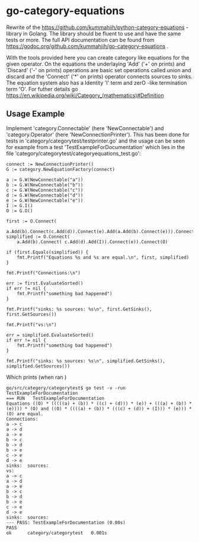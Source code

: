 # go-category-equations

Rewrite of the https://github.com/kummahiih/python-category-equations -library in Golang. 
The library should be fluent to use and have the same tests or more. 
The full API documentation can be found from https://godoc.org/github.com/kummahiih/go-category-equations .

With the tools provided here you can create category like equations for the given operator. On the equations the underlaying 'Add' ('+' on prints) and 'Discard' ('-' on prints) operations are basic set operations called union and discard and the 'Connect' ('*' on prints) operator connects sources to sinks. The equation system also has a Identity 'I' term and zerO -like termination term 'O'. For futher details go https://en.wikipedia.org/wiki/Category_(mathematics)#Definition

## Usage Example

Implement 'category.Connectable' (here 'NewConnectable') and 'category.Operator' (here 'NewConnectionPrinter'). 
This has been done for tests in 'category/categorytest/testprinter.go' 
and the usage can be seen for example from a test 'TestExampleForDocumentation' which lies in the file 'category/categorytest/categoryequations_test.go':

	connect := NewConnectionPrinter()
	G := category.NewEquationFactory(connect)

	a := G.W(NewConnectable("a"))
	b := G.W(NewConnectable("b"))
	c := G.W(NewConnectable("c"))
	d := G.W(NewConnectable("d"))
	e := G.W(NewConnectable("e"))
	I := G.I()
	O := G.O()

	first := O.Connect(
		a.Add(b).Connect(c.Add(d)).Connect(e).Add(a.Add(b).Connect(e))).Connect(O)
	simplified := O.Connect(
		a.Add(b).Connect( c.Add(d).Add(I)).Connect(e)).Connect(O)

	if (first.Equals(simplified)) {
		fmt.Printf("Equations %s and %s are equal.\n", first, simplified)
	}

	fmt.Printf("Connections:\n")
	
	err := first.EvaluateSorted()
	if err != nil {
		fmt.Printf("something bad happened")
	}

	fmt.Printf("sinks: %s sources: %s\n", first.GetSinks(), first.GetSources())

	fmt.Printf("vs:\n")
	
	err = simplified.EvaluateSorted()
	if err != nil {
		fmt.Printf("something bad happened")
	}

	fmt.Printf("sinks: %s sources: %s\n", simplified.GetSinks(), simplified.GetSources())

Which prints (when ran )

    go/src/category/categorytest$ go test -v -run TestExampleForDocumentation
    === RUN   TestExampleForDocumentation
    Equations ((O) * (((((a) + (b)) * ((c) + (d))) * (e)) + (((a) + (b)) * (e)))) * (O) and ((O) * ((((a) + (b)) * (((c) + (d)) + (I))) * (e))) * (O) are equal.
    Connections:
    a -> c
    a -> d
    a -> e
    b -> c
    b -> d
    b -> e
    c -> e
    d -> e
    sinks:  sources: 
    vs:
    a -> c
    a -> d
    a -> e
    b -> c
    b -> d
    b -> e
    c -> e
    d -> e
    sinks:  sources: 
    --- PASS: TestExampleForDocumentation (0.00s)
    PASS
    ok  	category/categorytest	0.001s


